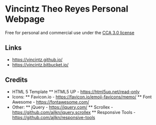 # Vincintz Theo Reyes Personal Webpage

Free for personal and commercial use under the [CCA 3.0 license](https://creativecommons.org/licenses/by/3.0/ph/legalcode)


## Links

* https://vincintz.github.io/
* https://vincintz.bitbucket.io/


## Credits

* HTML 5 Template
  ** HTML5 UP - https://html5up.net/read-only
* Icons:
  ** Favicon.io - https://favicon.io/emoji-favicons/memo/
  ** Font Awesome - https://fontawesome.com/
* Other:
  ** jQuery - https://jquery.com/
  ** Scrollex - https://github.com/ajlkn/jquery.scrollex
  ** Responsive Tools - https://github.com/ajlkn/responsive-tools

